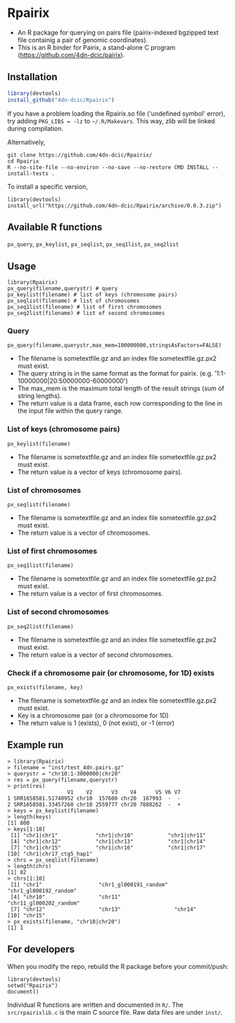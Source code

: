 # Rpairix
* An R package for querying on pairs file (pairix-indexed bgzipped text file containig a pair of genomic coordinates).
* This is an R binder for Pairix, a stand-alone C program (https://github.com/4dn-dcic/pairix).

## Installation
```r
library(devtools)
install_github("4dn-dcic/Rpairix")
```
If you have a problem loading the Rpairix.so file ('undefined symbol' error), try adding `PKG_LIBS = -lz` to `~/.R/Makevars`. This way, zlib will be linked during compilation.

Alternatively,
```
git clone https://github.com/4dn-dcic/Rpairix/
cd Rpairix
R --no-site-file --no-environ --no-save --no-restore CMD INSTALL --install-tests .
```
To install a specific version,
```
library(devtools)
install_url("https://github.com/4dn-dcic/Rpairix/archive/0.0.3.zip")
```


## Available R functions
`px_query`, `px_keylist`, `px_seqlist`, `px_seq1list`, `px_seq2list`

## Usage
```
library(Rpairix)
px_query(filename,querystr) # query
px_keylist(filename) # list of keys (chromosome pairs)
px_seqlist(filename) # list of chromosomes
px_seq1list(filename) # list of first chromosomes
px_seq2list(filename) # list of second chromosomes
```

### Query
```
px_query(filename,querystr,max_mem=100000000,stringsAsFactors=FALSE)
```
* The filename is sometextfile.gz and an index file sometextfile.gz.px2 must exist.
* The query string is in the same format as the format for pairix. (e.g. '1:1-10000000|20:50000000-60000000')
* The max_mem is the maximum total length of the result strings (sum of string lengths). 
* The return value is a data frame, each row corresponding to the line in the input file within the query range.

### List of keys (chromosome pairs)
```
px_keylist(filename)
```
* The filename is sometextfile.gz and an index file sometextfile.gz.px2 must exist.
* The return value is a vector of keys (chromosome pairs).

### List of chromosomes
```
px_seqlist(filename)
```
* The filename is sometextfile.gz and an index file sometextfile.gz.px2 must exist.
* The return value is a vector of chromosomes.

### List of first chromosomes
```
px_seq1list(filename)
```
* The filename is sometextfile.gz and an index file sometextfile.gz.px2 must exist.
* The return value is a vector of first chromosomes.

### List of second chromosomes
```
px_seq2list(filename)
```
* The filename is sometextfile.gz and an index file sometextfile.gz.px2 must exist.
* The return value is a vector of second chromosomes.

### Check if a chromosome pair (or chromosome, for 1D) exists
```
px_exists(filename, key)
```
* The filename is sometextfile.gz and an index file sometextfile.gz.px2 must exist.
* Key is a chromosome pair (or a chromosome for 1D)
* The return value is 1 (exists), 0 (not exist), or -1 (error)

## Example run
```
> library(Rpairix)
> filename = "inst/test_4dn.pairs.gz"
> querystr = "chr10:1-3000000|chr20"
> res = px_query(filename,querystr)
> print(res)
                   V1    V2      V3    V4      V5 V6 V7
1 SRR1658581.51740952 chr10  157600 chr20  167993  -  -
2 SRR1658581.33457260 chr10 2559777 chr20 7888262  -  +
> keys = px_keylist(filename)
> length(keys)
[1] 800
> keys[1:10]
 [1] "chr1|chr1"            "chr1|chr10"           "chr1|chr11"          
 [4] "chr1|chr12"           "chr1|chr13"           "chr1|chr14"          
 [7] "chr1|chr15"           "chr1|chr16"           "chr1|chr17"          
[10] "chr1|chr17_ctg5_hap1"
> chrs = px_seqlist(filename)
> length(chrs)
[1] 82
> chrs[1:10]
 [1] "chr1"                  "chr1_gl000191_random"  "chr1_gl000192_random" 
 [4] "chr10"                 "chr11"                 "chr11_gl000202_random"
 [7] "chr12"                 "chr13"                 "chr14"                
[10] "chr15"                
> px_exists(filename, "chr10|chr20")
[1] 1
```


## For developers
When you modify the repo, rebuild the R package before your commit/push:
```
library(devtools)
setwd("Rpairix")
document()
```
Individual R functions are written and documented in `R/`. The `src/rpairixlib.c` is the main C source file. Raw data files are under `inst/`.


